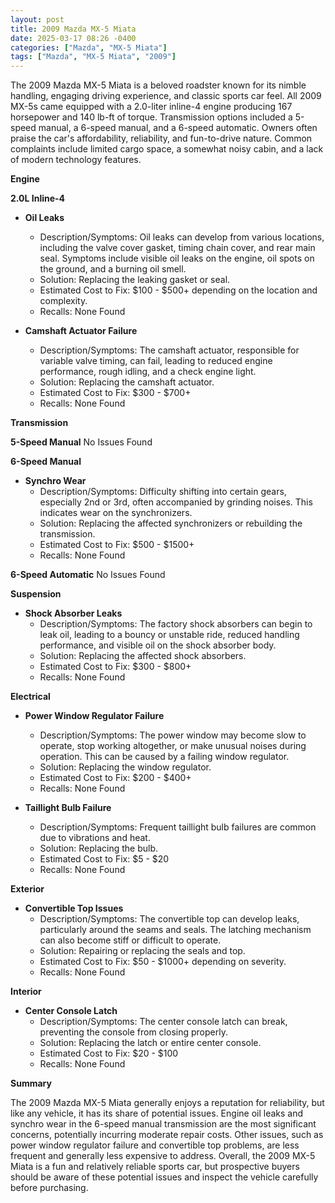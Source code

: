 ```yaml
---
layout: post
title: 2009 Mazda MX-5 Miata
date: 2025-03-17 08:26 -0400
categories: ["Mazda", "MX-5 Miata"]
tags: ["Mazda", "MX-5 Miata", "2009"]
---
```

The 2009 Mazda MX-5 Miata is a beloved roadster known for its nimble handling, engaging driving experience, and classic sports car feel. All 2009 MX-5s came equipped with a 2.0-liter inline-4 engine producing 167 horsepower and 140 lb-ft of torque. Transmission options included a 5-speed manual, a 6-speed manual, and a 6-speed automatic. Owners often praise the car's affordability, reliability, and fun-to-drive nature. Common complaints include limited cargo space, a somewhat noisy cabin, and a lack of modern technology features.

**Engine**

**2.0L Inline-4**

*   **Oil Leaks**
    *   Description/Symptoms: Oil leaks can develop from various locations, including the valve cover gasket, timing chain cover, and rear main seal. Symptoms include visible oil leaks on the engine, oil spots on the ground, and a burning oil smell.
    *   Solution: Replacing the leaking gasket or seal.
    *   Estimated Cost to Fix: $100 - $500+ depending on the location and complexity.
    *   Recalls: None Found

*   **Camshaft Actuator Failure**
    *   Description/Symptoms: The camshaft actuator, responsible for variable valve timing, can fail, leading to reduced engine performance, rough idling, and a check engine light.
    *   Solution: Replacing the camshaft actuator.
    *   Estimated Cost to Fix: $300 - $700+
    *   Recalls: None Found

**Transmission**

**5-Speed Manual**
No Issues Found

**6-Speed Manual**

*   **Synchro Wear**
    *   Description/Symptoms: Difficulty shifting into certain gears, especially 2nd or 3rd, often accompanied by grinding noises. This indicates wear on the synchronizers.
    *   Solution: Replacing the affected synchronizers or rebuilding the transmission.
    *   Estimated Cost to Fix: $500 - $1500+
    *   Recalls: None Found

**6-Speed Automatic**
No Issues Found

**Suspension**

*   **Shock Absorber Leaks**
    *   Description/Symptoms: The factory shock absorbers can begin to leak oil, leading to a bouncy or unstable ride, reduced handling performance, and visible oil on the shock absorber body.
    *   Solution: Replacing the affected shock absorbers.
    *   Estimated Cost to Fix: $300 - $800+
    *   Recalls: None Found

**Electrical**

*   **Power Window Regulator Failure**
    *   Description/Symptoms: The power window may become slow to operate, stop working altogether, or make unusual noises during operation. This can be caused by a failing window regulator.
    *   Solution: Replacing the window regulator.
    *   Estimated Cost to Fix: $200 - $400+
    *   Recalls: None Found

*   **Taillight Bulb Failure**
    *   Description/Symptoms: Frequent taillight bulb failures are common due to vibrations and heat.
    *   Solution: Replacing the bulb.
    *   Estimated Cost to Fix: $5 - $20
    *   Recalls: None Found

**Exterior**

*   **Convertible Top Issues**
    *   Description/Symptoms: The convertible top can develop leaks, particularly around the seams and seals. The latching mechanism can also become stiff or difficult to operate.
    *   Solution: Repairing or replacing the seals and top.
    *   Estimated Cost to Fix: $50 - $1000+ depending on severity.
    *   Recalls: None Found

**Interior**

*   **Center Console Latch**
    *   Description/Symptoms: The center console latch can break, preventing the console from closing properly.
    *   Solution: Replacing the latch or entire center console.
    *   Estimated Cost to Fix: $20 - $100
    *   Recalls: None Found

**Summary**

The 2009 Mazda MX-5 Miata generally enjoys a reputation for reliability, but like any vehicle, it has its share of potential issues. Engine oil leaks and synchro wear in the 6-speed manual transmission are the most significant concerns, potentially incurring moderate repair costs. Other issues, such as power window regulator failure and convertible top problems, are less frequent and generally less expensive to address. Overall, the 2009 MX-5 Miata is a fun and relatively reliable sports car, but prospective buyers should be aware of these potential issues and inspect the vehicle carefully before purchasing.

